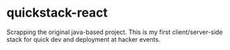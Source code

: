 # quickstack-react
Scrapping the original java-based project. This is my first client/server-side stack for quick dev and deployment at hacker events.
